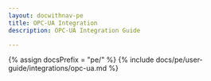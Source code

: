 ```yaml
---
layout: docwithnav-pe
title: OPC-UA Integration
description: OPC-UA Integration Guide 

---
```

{% assign docsPrefix = "pe/" %}
{% include docs/pe/user-guide/integrations/opc-ua.md %}
